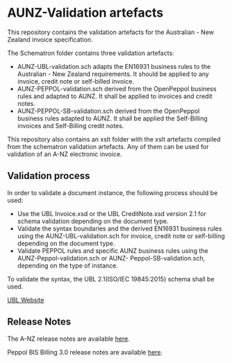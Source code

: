 # AUNZ-Validation artefacts

This repository contains the validation artefacts for the Australian - New Zealand invoice specification.

The Schematron folder contains three validation artefacts:

* AUNZ-UBL-validation.sch adapts the EN16931 business rules to the Australian - New Zealand requirements. It should be applied to any invoice, credit note or self-billed invoice.
* AUNZ-PEPPOL-validation.sch derived from the OpenPeppol business rules and adapted to AUNZ. It shall be applied to invoices and credit notes.
* AUNZ-PEPPOL-SB-validation.sch derived from the OpenPeppol business rules adapted to AUNZ. It shall be applied the Self-Billing invoices and Self-Billing credit notes.

This repository also contains an xslt folder with the xslt artefacts compiled from the schematron validation artefacts. Any of them can be used for validation of an A-NZ electronic invoice.

## Validation process

In order to validate a document instance, the following process should be used:

* Use the UBL Invoice.xsd or the UBL CreditNote.xsd version 2.1 for schema validation depending on the document type.
* Validate the syntax boundaries and the derived EN16931 business rules using the AUNZ-UBL-validation.sch for invoice, credit note or self-billing depending on the document type.
* Validate PEPPOL rules and specific AUNZ business rules using the AUNZ-Peppol-validation.sch or AUNZ- Peppol-SB-validation.sch, depending on the type of instance.

To validate the syntax, the UBL 2.1(ISO/IEC 19845:2015) schema shall be used.

[UBL Website](https://www.oasis-open.org/committees/ubl/)

## Release Notes

The A-NZ release notes are available [here](https://github.com/A-NZ-PEPPOL/A-NZ-PEPPOL-BIS-3.0/tree/master/Specifications).

Peppol BIS Billing 3.0 release notes are available [here](https://docs.peppol.eu/poacc/upgrade-3/2023-Q4/release-notes/).
